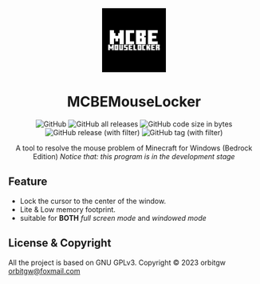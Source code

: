 <div align="center">
<img src="./logo/MCBEML-logo.png" alt="logo" width="128">

<h1>MCBEMouseLocker</h1>

<img alt="GitHub" src="https://img.shields.io/github/license/orbitgw/MCBEMouseLocker"> <img alt="GitHub all releases" src="https://img.shields.io/github/downloads/orbitgw/MCBEMouseLocker/total"> <img alt="GitHub code size in bytes" src="https://img.shields.io/github/languages/code-size/orbitgw/MCBEMouseLocker"> <img alt="GitHub release (with filter)" src="https://img.shields.io/github/v/release/orbitgw/MCBEMouseLocker"> <img alt="GitHub tag (with filter)" src="https://img.shields.io/github/v/tag/orbitgw/MCBEMouseLocker">

A tool to resolve the mouse problem of Minecraft for Windows (Bedrock Edition)
<i>Notice that: this program is in the development stage</i>
</div>

## Feature
- Lock the cursor to the center of the window.
- Lite & Low memory footprint.
- suitable for **BOTH** *full screen mode* and *windowed mode*

## License & Copyright
All the project is based on GNU GPLv3.
Copyright © 2023 orbitgw <orbitgw@foxmail.com>